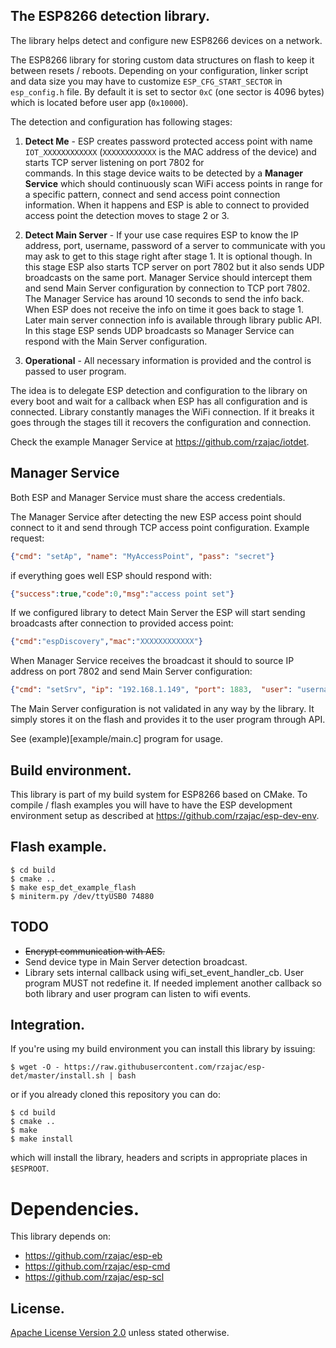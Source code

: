 ## The ESP8266 detection library.

The library helps detect and configure new ESP8266 devices on a network. 

The ESP8266 library for storing custom data structures on flash to keep it between resets / reboots.
Depending on your configuration, linker script and data size you may have to customize 
`ESP_CFG_START_SECTOR` in `esp_config.h` file. By default it is set 
to sector `0xC` (one sector is 4096 bytes) which is located before user app (`0x10000`).  

The detection and configuration has following stages:

1. **Detect Me** - ESP creates password protected access point with name `IOT_XXXXXXXXXXXX` 
(`XXXXXXXXXXXX` is the MAC address of the device) and starts TCP server listening on port 7802 for  
commands. In this stage device waits to be detected by a **Manager Service** which should
continuously scan WiFi access points in range for a specific pattern, connect and send 
access point connection information. When it happens and ESP is able to connect to 
provided access point the detection moves to stage 2 or 3. 

2. **Detect Main Server** - If your use case requires ESP to know the IP address, 
port, username, password of a server to communicate with you may ask to get to this 
stage right after stage 1. It is optional though. In this stage ESP also starts TCP 
server on port 7802 but it also sends UDP broadcasts on the same port. Manager Service 
should intercept them and send Main Server configuration by connection to TCP port 7802.
The Manager Service has around 10 seconds to send the info back. When ESP does not 
receive the info on time it goes back to stage 1. 
Later main server connection info is available through library public API. 
In this stage ESP sends UDP broadcasts so Manager Service can respond with the 
Main Server configuration.

3. **Operational** - All necessary information is provided and the control is passed to 
user program.

The idea is to delegate ESP detection and configuration to the library on every boot and
wait for a callback when ESP has all configuration and is connected. Library constantly manages
the WiFi connection. If it breaks it goes through the stages till it recovers the configuration
and connection.  

Check the example Manager Service at https://github.com/rzajac/iotdet.

## Manager Service

Both ESP and Manager Service must share the access credentials.

The Manager Service after detecting the new ESP access point should connect to it and send
through TCP access point configuration. Example request:

```json
{"cmd": "setAp", "name": "MyAccessPoint", "pass": "secret"}
``` 

if everything goes well ESP should respond with:

```json
{"success":true,"code":0,"msg":"access point set"}
```

If we configured library to detect Main Server the ESP will start sending broadcasts 
after connection to provided access point:

```json
{"cmd":"espDiscovery","mac":"XXXXXXXXXXXX"}
``` 

When Manager Service receives the broadcast it should to source IP address on port 7802 and send
Main Server configuration:

```json
{"cmd": "setSrv", "ip": "192.168.1.149", "port": 1883,  "user": "username", "pass": "secret"}
```

The Main Server configuration is not validated in any way by the library. It simply stores it
on the flash and provides it to the user program through API. 

See (example)[example/main.c] program for usage.

## Build environment.

This library is part of my build system for ESP8266 based on CMake.
To compile / flash examples you will have to have the ESP development 
environment setup as described at https://github.com/rzajac/esp-dev-env.

## Flash example.

```
$ cd build
$ cmake ..
$ make esp_det_example_flash
$ miniterm.py /dev/ttyUSB0 74880
```

## TODO

- ~~Encrypt communication with AES.~~  
- Send device type in Main Server detection broadcast.
- Library sets internal callback using wifi_set_event_handler_cb. User program MUST not redefine it. If needed implement
another callback so both library and user program can listen to wifi events.

## Integration.

If you're using my build environment you can install this library by issuing:

```
$ wget -O - https://raw.githubusercontent.com/rzajac/esp-det/master/install.sh | bash
```

or if you already cloned this repository you can do:

```
$ cd build
$ cmake ..
$ make
$ make install
```

which will install the library, headers and scripts in appropriate places 
in `$ESPROOT`.

# Dependencies.

This library depends on:

- https://github.com/rzajac/esp-eb
- https://github.com/rzajac/esp-cmd
- https://github.com/rzajac/esp-scl

## License.

[Apache License Version 2.0](LICENSE) unless stated otherwise.

